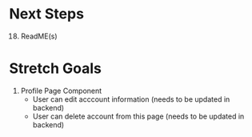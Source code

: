 # Next Steps
18. ReadME(s)

# Stretch Goals
1. Profile Page Component
    - User can edit acccount information (needs to be updated in backend)
    - User can delete account from this page (needs to be updated in backend)